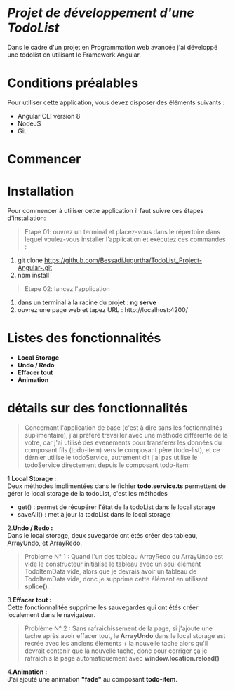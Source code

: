  # ***Projet de développement d'une TodoList***
Dans le cadre d'un projet en Programmation web avancée j'ai développé une todolist en utilisant le Framework Angular.

# Conditions préalables 
Pour utiliser cette application, vous devez disposer des éléments suivants : 
* Angular CLI version 8
* NodeJS 
* Git 

# __Commencer__ 

# __Installation__
Pour commencer à utiliser cette application il faut suivre ces étapes d'installation:
 > Etape 01: ouvrez un terminal et placez-vous dans le répertoire dans lequel voulez-vous installer l'application et exécutez ces commandes : 
  1. git clone https://github.com/BessadiJugurtha/TodoList_Project-Angular-.git
  2. npm install 
 
 > Etape 02: lancez l'application
  1. dans un terminal à la racine du projet : **ng serve**
  2. ouvrez une page web et tapez URL : http://localhost:4200/

 # __Listes des fonctionnalités__
 *  **Local Storage**
 *  **Undo / Redo**
 *  **Effacer tout**
 *  **Animation**


 # __détails sur des fonctionnalités__ 
 > Concernant l'application de base (c'est à dire sans les foctionnalités suplimentaire), j'ai préféré travailler avec une  méthode 
 différente de la votre, car j'ai utilisé des evenements pour transférer les données du composant fils (todo-item) vers le composant père 
 (todo-list), et ce dérnier utilise le todoService, autrement dit j'ai pas utilisé le todoService directement depuis le composant todo-item:

1.**Local Storage :**   
Deux méthodes implimentées dans le fichier **todo.service.ts** permettent de gérer le local storage de la todoList, c'est les méthodes   
* get() : permet de récupérer l'état de la todoList dans le local storage
* saveAll() : met à jour la todoList dans le local storage   
   
2.**Undo / Redo :**  
Dans le local storage, deux suvegarde ont étés créer des tableau, ArrayUndo, et ArrayRedo.  
>Probleme N° 1 : Quand l'un des tableau ArrayRedo ou ArrayUndo est vide le constructeur initialise 
>le tableau avec un seul élément TodoItemData vide, alors que je devrais avoir un tableau de TodoItemData vide, donc 
>je supprime cette élément en utilisant **splice()**.

3.**Effacer tout :**  
Cette fonctionnalitée supprime les sauvegardes qui ont étés créer localement dans le navigateur.
>Problème N° 2 : Sans rafraichissement de la page, si j'ajoute une tache après avoir effacer tout,
> le **ArrayUndo** dans le local storage est recrée avec les anciens éléments + la nouvelle tache 
>alors qu'il devrait contenir que la nouvelle tache, donc pour corriger ça je rafraichis la page automatiquement
>avec **window.location.reload()**

4.**Animation :**  
J'ai ajouté une animation **"fade"** au composant **todo-item**. 

